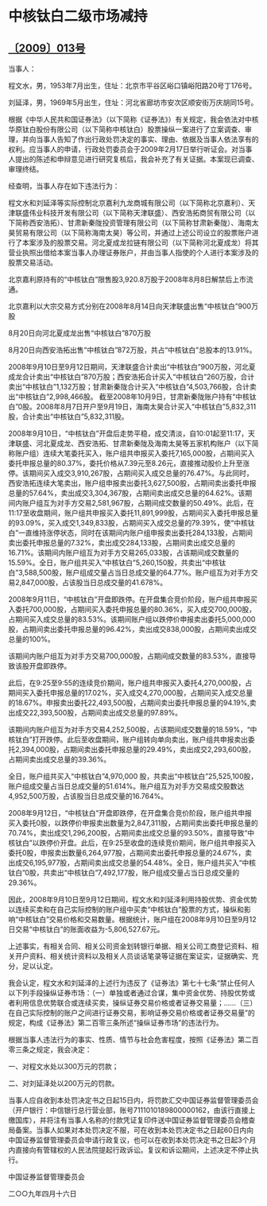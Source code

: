 # 中核钛白二级市场减持

## [〔2009〕013号](http://www.csrc.gov.cn/pub/zjhpublic/G00306212/200905/t20090525_104937.htm)



当事人：



程文水，男，1953年7月出生，住址：北京市平谷区峪口镇峪阳路20号丁176号。



刘延泽，男，1969年5月出生，住址：河北省廊坊市安次区顺安街万庆胡同15号。



根据《中华人民共和国证券法》（以下简称《证券法》）有关规定，我会依法对中核华原钛白股份有限公司（以下简称中核钛白）股票操纵一案进行了立案调查、审理，并向当事人告知了作出行政处罚决定的事实、理由、依据及当事人依法享有的权利。应当事人的申请，行政处罚委员会于2009年2月17日举行听证会。对当事人提出的陈述和申辩意见进行研究复核后，我会补充了有关证据。本案现已调查、审理终结。



经查明，当事人存在如下违法行为：



程文水和刘延泽等实际控制北京嘉利九龙商城有限公司（以下简称北京嘉利）、天津联盛伟业科技开发有限公司（以下简称天津联盛）、西安浩拓商贸有限公司（以下简称西安浩拓）、甘肃新秦陇投资管理有限公司（以下简称甘肃新秦陇）、海南太昊贸易有限公司（以下简称海南太昊）等公司，并通过上述公司设立的股票账户进行了本案涉及的股票交易。河北夏成龙拉链有限公司（以下简称河北夏成龙）将其营业执照出借给本案当事人办理证券账户，并由当事人指使的个人进行本案涉及的股票交易活动。



北京嘉利原持有的“中核钛白”限售股3,920.8万股于2008年8月8日解禁后上市流通。



北京嘉利以大宗交易方式分别在2008年8月14日向天津联盛出售“中核钛白”900万股



8月20日向河北夏成龙出售“中核钛白”870万股

8月20日向西安浩拓出售“中核钛白”872万股，共占“中核钛白”总股本的13.91%。



2008年9月10日至9月12日期间，天津联盛合计卖出“中核钛白”900万股，河北夏成龙合计卖出“中核钛白”870万股；西安浩拓合计买入“中核钛白”260万股，合计卖出“中核钛白”1,132万股；甘肃新秦陇合计买入“中核钛白”4,503,766股，合计卖出“中核钛白”2,998,466股。 截至2008年10月9日，甘肃新秦陇账户持有“中核钛白”0股。2008年8月7日开户至9月19日，海南太昊合计买入“中核钛白”5,832,311股，合计卖出“中核钛白”5,832,311股。



2008年9月10日，“中核钛白”开盘后走势平稳，成交清淡，自10:01起至11:17，天津联盛、河北夏成龙、西安浩拓、甘肃新秦陇及海南太昊等五家机构账户（以下简称账户组）连续大笔委托买入，账户组共申报买入委托7,165,000股，占期间买入委托申报总量的80.37%，委托价格从7.39元至8.26元，直接推动股价上升至涨停。该期间买入成交3,910,267股，占期间买入成交总量的76.47%。与此同时，西安浩拓连续大笔卖出，账户组申报卖出委托3,627,500股，占期间卖出委托申报总量的57.64%，卖出成交3,304,367股，占期间卖出成交总量的64.62%。该期间内账户组互为对手方交易2,581,967股，占期间成交数量的50.49%。此后，在11:17至收盘期间，账户组共申报买入委托11,891,999股，占期间买入委托申报总量的93.09%，买入成交1,349,833股，占期间买入成交总量的79.39%，使“中核钛白”一直维持涨停状态，同时在该期间内账户组申报卖出委托284,133股，占期间卖出委托申报总量的7.32%，卖出成交284,133股，占期间卖出成交总量的16.71%。该期间内账户组互为对手方交易265,033股，占该期间成交数量的15.59%。全日，账户组共买入“中核钛白”5,260,150股，共卖出“中核钛白”3,588,500股，账户组成交量占当日总成交量的64.77%。账户组互为对手方交易2,847,000股，占该股当日总成交量的41.678%。



2008年9月11日，“中核钛白”开盘即跌停。在开盘集合竞价阶段，账户组共申报买入委托700,000股，占期间买入委托申报总量的80.36%，买入成交700,000股，占期间买入成交总量的83.53%。该期间账户组以跌停价申报卖出委托5,000,000股，占期间卖出委托申报总量的96.42%，卖出成交838,000股，占期间卖出成交总量的100%。



该期间内账户组互为对手方交易700,000股，占期间成交数量的83.53%，直接导致该股开盘即跌停。

此后，在9:25至9:55的连续竞价期间，账户组共申报买入委托4,270,000股，占期间买入委托申报总量的17.02%，买入成交4,270,000股，占期间买入成交总量的18.67%。申报卖出委托22,493,500股，占期间卖出委托申报总量的94.19%,卖出成交22,393,500股，占期间卖出成交总量的97.89%。



该期间内账户组互为对手方交易4,252,500股，占该期间成交数量的18.59%，“中核钛白”打开跌停。此后至收盘期间，账户组转向单向卖出，账户组共申报卖出委托2,394,000股，占期间卖出委托申报总量的29.49%，卖出成交2,293,600股，占期间卖出成交总量的39.36%。



全日，账户组共买入“中核钛白”4,970,000 股，共卖出“中核钛白”25,525,100股，账户组成交量占当日总成交量的51.614%。账户组互为对手方交易成交股数达4,952,500万股，占该股当日总成交量的16.764%。



2008年9月12日，“中核钛白”开盘即跌停，在开盘集合竞价阶段，账户组共申报买入委托0股，以跌停价申报卖出数量为2,847,311股，占期间卖出委托申报总量的70.74%，卖出成交1,296,200股，占期间卖出成交总量的93.50%，直接导致“中核钛白”以跌停价开盘。此后，在9:25至收盘的连续竞价期间，账户组共申报买入委托0股，申报卖出数量6,264,977股，占期间卖出委托申报总量的24.67%，卖出成交6,195,977股，占期间卖出成交总量的54.48%。全日，账户组共买入“中核钛白”0股，共卖出“中核钛白”7,492,177股，账户组成交量占当日总成交量的29.36%。

因此，2008年9月10日至9月12日期间，程文水和刘延泽利用持股优势、资金优势以连续买卖和在自己实际控制的账户组中买卖“中核钛白”股票的方式，操纵和影响“中核钛白”交易价格和交易数量。根据统计，账户组在2008年9月10日至9月12日交易“中核钛白”的账面收益为-5,806,527.67元。



上述事实，有相关合同、相关公司资金划转银行单据、相关公司工商登记资料、相关开户资料、相关统计资料以及相关人员谈话笔录等证据在案证实，证据确实、充分，足以认定。



我会认定，程文水和刘延泽的上述行为违反了《证券法》第七十七条“禁止任何人以下列手段操纵证券市场：（一）单独或者通过合谋，集中资金优势、持股优势或者利用信息优势联合或连续买卖，操纵证券交易价格或者证券交易量；……（三）在自己实际控制的账户之间进行证券交易，影响证券交易价格或者证券交易量”的规定，构成《证券法》第二百零三条所述“操纵证券市场”的违法行为。



根据当事人违法行为的事实、性质、情节与社会危害程度，按照《证券法》第二百零三条之规定，我会决定：



一、对程文水处以300万元的罚款；



二、对刘延泽处以200万元的罚款。



当事人应自收到本处罚决定书之日起15日内，将罚款汇交中国证券监督管理委员会（开户银行：中信银行总行营业部，账号7111010189800000162，由该行直接上缴国库），并将注有当事人名称的付款凭证复印件送中国证券监督管理委员会稽查局备案。当事人如果对本处罚决定不服，可在收到本处罚决定书之日起60日内向中国证券监督管理委员会申请行政复议，也可以在收到本处罚决定书之日起3个月内直接向有管辖权的人民法院提起行政诉讼。复议和诉讼期间，上述决定不停止执行。

 

中国证券监督管理委员会

二○○九年四月十六日

